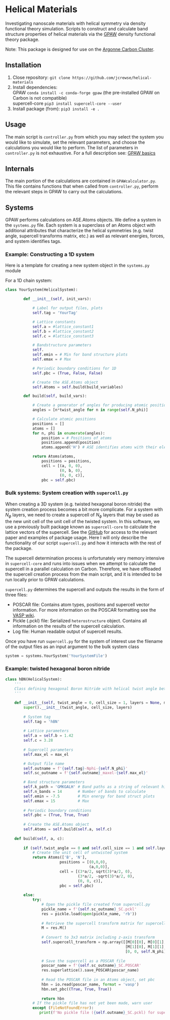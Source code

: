 # Helical Materials
Investigating nanoscale materials with helical symmetry via density functional theory simulation. Scripts to construct and calculate band structure properties of helical materials via the [GPAW](https://wiki.fysik.dtu.dk/gpaw/) density functional theory package. 

Note: This package is designed for use on the [Argonne Carbon Cluster](https://wiki.anl.gov/cnm/HPC/Carbon_Cluster_-_Overview).

## Installation
1. Close repository: `git clone https://github.com/jcrewse/helical-materials`
2. Install dependencies:  
GPAW `conda install -c conda-forge gpaw` (the pre-installed GPAW on Carbon is not compatible)  
supercell-core `pip3 install supercell-core --user`
3. Install package (from): `pip3 install -e .`

## Usage
The main script is `controller.py` from which you may select the system you would like to simulate, set the relevant parameters, and choose the calculations you would like to perform. The list of parameters in `controller.py` is not exhaustive. For a full description see: [GPAW basics](https://wiki.fysik.dtu.dk/gpaw/documentation/basic.html)

## Internals
The main portion of the calculations are contained in `GPAWcalculator.py`. This file contains functions that when called from `controller.py`, perform the relevant steps in GPAW to carry out the calculations. 

## Systems
GPAW performs calculations on ASE.Atoms objects. We define a system in the `systems.py` file. Each system is a superclass of an Atoms object with additional attributes that characterize the helical symmetries (e.g. twist angle, supercell transforms matrix, etc.) as well as relevant energies, forces, and system identifies tags.

### Example: Constructing a 1D system
Here is a template for creating a new system object in the `systems.py` module

For a 1D chain system:
```python
class YourSystem(HelicalSystem):

        def __init__(self, init_vars):

            # Label for output files, plots
            self.tag = 'YourTag'

            # Lattice constants
            self.a = #lattice_constant1
            self.b = #lattice_constant2
            self.c = #lattice_constant3

            # Bandstructure parameters
            self.
            self.emin = # Min for band structure plots
            self.emax = # Max

            # Periodic boundary conditions for 1D 
            self.pbc = (True, False, False)

            # Create the ASE.Atoms object
            self.Atoms = self.build(build_variables)

        def build(self, build_vars):

            # Create a generator of angles for producing atomic positions
            angles = [n*twist_angle for n in range(self.N_phi)]

            # Calculate atomic positions
            positions = []
            atoms = []
            for n, phi in enumerate(angles):
                position = # Positions of atoms
                positions.append(position)
                atoms.append('H') # ASE identifies atoms with their elemental symbol as a string

            return Atoms(atoms,
                positions = positions,
                cell = [(a, 0, 0),
                        (0, b, 0),
                        (0, 0, c)],
                pbc = self.pbc)
```

### Bulk systems: System creation with `supercell.py`
When creating a 3D system (e.g. twisted hexagonal boron nitride) the system creation process becomes a bit more complicate. For a system with $N_\phi$ layers, we need to create a supercell of $N_\phi$ layers that may be used as the new unit cell of the unit cell of the twisted system. In this software, we use a previously built package known as `supercell-core` to calculate the lattice vectors of the supercell. See the [GitHub](https://github.com/tnecio/supercell-core) for access to the relevant paper and examples of package usage. Here I will only describe the functionality of our script `supercell.py` and how it interacts with the rest of the package.

The supercell determination process is unfortunately very memory intensive in `supercell-core` and runs into issues when we attempt to calculate the supercell in a parallel calculation on Carbon. Therefore, we have offloaded the supercell creation process from the main script, and it is intended to be run locally prior to GPAW calculations. 

`supercell.py` determines the supercell and outputs the results in the form of three files:  

- POSCAR file: Contains atom types, positions and supercell vector information. For more information on the POSCAR formatting see the [VASP wiki](https://www.vasp.at/wiki/index.php/POSCAR).
- Pickle (.pckl) file: Serialized `heterostructure` object. Contains all information on the results of the supercell calculation. 
- Log file: Human readable output of supercell results. 

Once you have run `supercell.py` for the system of interest use the filename of the output files as an input argument to the bulk system class 

```python
system = systems.YourSystem('YourSystemFile')
```

### Example: twisted hexagonal boron nitride

```python
class hBN(HelicalSystem):
    '''
    Class defining hexagonal Boron Nitride with helical twist angle between layers.
    '''
    
    def __init__(self, twist_angle = 0, cell_size = 1, layers = None, max_el = 6):
        super().__init__(twist_angle, cell_size, layers)
        
        # System tag
        self.tag = 'hBN'
        
        # Lattice parameters
        self.a = self.b = 1.42
        self.c = 3.28
        
        # Supercell parameters
        self.max_el = max_el

        # Output file name
        self.outname = f'{self.tag}-Nphi-{self.N_phi}'
        self.sc_outname = f'{self.outname}_maxel-{self.max_el}'

        # Band structure parameters
        self.k_path = 'GMKGALH' # Band paths as a string of relevant high-symmetry points
        self.n_bands = 14       # Number of bands to calculate
        self.emin = -7.5        # Min energy for band struct plots
        self.emax = 15          # Max
        
        # Periodic boundary conditions 
        self.pbc = (True, True, True)
        
        # Create the ASE.Atoms object
        self.Atoms = self.build(self.a, self.c)
        
    def build(self, a, c):
        
        if (self.twist_angle == 0 and self.cell_size == 1 and self.layers == None): 
            # Create the unit cell of untwisted system
            return Atoms(['B', 'N'],
                        positions = [(0,0,0),
                                     (a,0,0)],
                        cell = [(3*a/2, sqrt(3)*a/2, 0),
                                (3*a/2, -sqrt(3)*a/2, 0),
                                (0, 0, c)],
                        pbc = self.pbc)
            
        else:
            try:
                # Open the pickle file created from supercell.py
                pickle_name = f'{self.sc_outname}_SC.pckl'
                res = pickle.load(open(pickle_name, 'rb'))
                
                # Retrieve the supercell transform matrix for supercell layer
                M = res.M()
                
                # Convert to 3x3 matrix including z-axis transform
                self.supercell_transform = np.array([[M[0][0], M[0][1], 0],
                                                     [M[1][0], M[1][1], 0], 
                                                     [0, 0, self.N_phi]])
                
                # Save the supercell as a POSCAR file
                poscar_name = f'{self.sc_outname}_SC.POSCAR'
                res.superlattice().save_POSCAR(poscar_name)
                
                # Read the POSCAR file in an Atoms object, set pbc
                hbn = io.read(poscar_name, format = 'vasp')
                hbn.set_pbc((True, True, True))
                
                return hbn
            # If the pickle file has not yet been made, warn user
            except (FileNotFoundError):
               print(f'No pickle file ({self.outname}_SC.pckl) for supercell. Run supercell.py first.')
```

